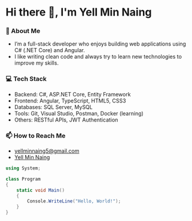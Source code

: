 # Hi there 👋, I'm Yell Min Naing

### 🔭 About Me
- I’m a full-stack developer who enjoys building web applications using C# (.NET Core) and Angular.
- I like writing clean code and always try to learn new technologies to improve my skills.


### 💻 Tech Stack
- Backend: C#, ASP.NET Core, Entity Framework
- Frontend: Angular, TypeScript, HTML5, CSS3
- Databases: SQL Server, MySQL
- Tools: Git, Visual Studio, Postman, Docker (learning)
- Others: RESTful APIs, JWT Authentication

### 📫 How to Reach Me
- yellminnaing5@gmail.com
- [Yell Min Naing](https://www.linkedin.com/in/yellminnaing/)

```csharp
using System;

class Program
{
    static void Main()
    {
        Console.WriteLine("Hello, World!");
    }
}

